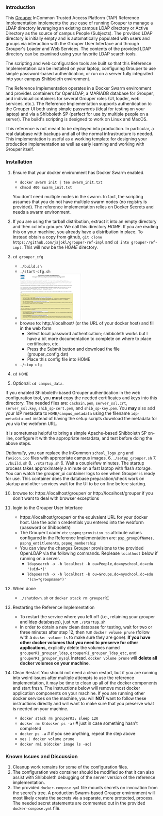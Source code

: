 ### Introduction

This [Grouper](https://www.internet2.edu/grouper/) InCommon Trusted Access
Platform (TAP) Reference Implementation implements the use case of running
Grouper to manage a LDAP directory leveraging an existing campus LDAP
directory or Active Directory as the source of campus People (Subjects).  The
provided LDAP directory is initially empty and is automatically populated with
users and groups via interaction with the Grouper User Interface and through
Grouper's Loader and Web Services.  The contents of the provided LDAP
directory can be examined using your favorite LDAP search tools.

The scripting and web configuration tools are built so that this Reference
Implementation can be installed on your laptop, configuring Grouper to use
simple password-based authentication, or run on a server fully integrated into
your campus Shibboleth environment.

The Reference Implementation operates in a Docker Swarm environment and
provides containers for OpenLDAP, a MARIADB database for Grouper, and
individual containers for several Grouper roles (UI, loader, web services,
etc.).  The Reference Implementation supports authentication to the Grouper UI
both using simple passwords (ideal for testing on your laptop) and via a
Shibboleth SP (perfect for use by multiple people on a server).  The build's
scripting is designed to work on Linux and MacOS.

This reference is not meant to be deployed into production.  In particular, a
real database with backups and all of the normal infrastructure is needed.
This implementation is useful as a working template for designing your
production implementation as well as early learning and working with Grouper
itself.

### Installation
1. Ensure that your docker environment has Docker Swarm enabled.
	  * `docker swarm init | tee swarm_init.txt`
	  * `chmod 400 swarm_init.txt`

	  You don't need multiple nodes in the swarm.  In fact, the scripting assumes that you do not have multiple swarm nodes (no registry is provided). The reference implementation relies on Docker Secrets and needs a swarm environment.

2. If you are using the tarball distribution, extract it into an empty directory and then cd into grouper.  We call this directory _HOME_.
If you are reading this on your machine, you already have a distribution in place.
To instead obtain a copy from github, `git clone https://github.com/jajokl/grouper-ref-impl` and `cd into grouper-ref-impl`.  This will
now be the _HOME_ directory.

3. `cd grouper_cfg`
	  * `./build.sh`
	  * `./start-cfg.sh`
	  * ![Configuration](webcfg_small.png)
	  * browse to: http://localhost/ (or the URL of your docker host) and fill in the web form
	    * Select local password authentication; shibboleth works but I have a bit more documentation to complete on where to place certificates, etc.
	    * Press the Submit button and download the file (grouper_config.dat)
	    * Place this config file into HOME
	  * `./stop-cfg`

4. `cd HOME`
5. Optional: `cd campus_data`.

If you enabled Shibboleth-based Grouper authentication in the web configuration tool, you __must__ copy the needed certificates and keys
 into this directory.  The needed files are: `cachain.pem`, `server_ssl.crt`, `server_ssl.key`, `shib_sp-cert.pem`, and `shib_sp-key.pem`.
  You __may__ also add your IdP metadata to `HOME/campus_metadata` using the filename `idp-metadata.xml` instead of having the setup scripts download the metadata for you via the webform URL.

It is sometumes helpful to bring a simple Apache-based Shibboleth SP on-line, configure it with the appropriate metadata, and test before doing the above steps.

_Optionally_, you can replace the InCommon `school_logo.png` and `favicon.ico` files with appropriate campus images.
6. `./setup_grouper.sh`
7. `./build.sh`
8. `./startup.sh`
9. Wait a couple/few minutes.
The startup process takes approximately a minute on a fast laptop with flash
  storage.  You can watch the grouper_ui container logs to see when Grouper is
  ready for use.  This container does the database preparation/check work on
  startup and other services wait for the UI to be on-line before starting.

10. browse to: https://localhost/grouper/ or http://localhost/grouper if you
don't want to deal with browser exceptions

11. login to the Grouper User Interface
	  * https://localhost/grouper/ or the equivalent URL for your docker host.  Use the admin credentials you entered into the webform (password or Shibboleth)
	  * The Grouper Loader `etc:pspng:provision_to` attribute values configured in the Reference Implementation are: `psp_groupOfNames`, `pspng_entitlements`, `pspng_membership`
	  * You can view the changes Grouper provisions to the provided OpenLDAP via the following commands.  Replease `localhost` below if running on a server.
	    * `ldapsearch -x -h localhost -b ou=People,dc=myschool,dc=edu '(uid=*)'`
	    * `ldapsearch -x -h localhost -b ou=Groups,dc=myschool,dc=edu '(cn=*groupname*)'`

12. When done
	  * `./shutdown.sh` or `docker stack rm grouperRI`

13. Restarting the Reference Implementation
	  * To restart the service where you left off (i.e., retaining your grouper and ldap databases), just run `./startup.sh`
	  * In order to obtain a new clean database for testing, wait for two or three minutes after
	step 12, then run `docker volume prune` (follow with a `docker volume ls` to make
	sure they are gone).  __If you have other docker volumes that you need to preserve for other applications,__ explicitly delete the volumes named `grouperRI_grouper_ldap`,
    `grouperRI_grouper_ldap_etc`, and `grouperRI_grouper_mysql` instead.
	`docker volume prune` will **delete all docker volumes on your machine**.

14. Clean Restart
You should not need a clean restart, but if
you are running into weird issues after multiple attempts to use the reference
implementation, it may be time to clean up all of the docker components and start
fresh.  The instructions below will remove most docker application components on
your machine.  If you are running other docker services on the machine, you
will **NOT** want to follow these instructions directly and will want to make sure
that you preserve what is needed on your machine.
	  * `docker stack rm grouperRI; sleep 120`
	  * `docker rm $(docker ps -a)` # just in case something hasn't completed
	  * `docker ps -a` # if you see anything, repeat the step above
	  * `yes | docker volume prune`
	  * `docker rmi $(docker image ls -aq)`


### Known Issues and Discussion
1. Cleanup work remains for some of the configuration files.
2. The configuration web container should be modified so that it can also assist with Shibboleth debugging of the server version of the reference implementation.
3. The provided `docker-compose.yml` file mounts secrets on invocation from the secret's tree.  A production Swarm-based Grouper 
	environment will most likely create the secrets via a separate, more protected, process.  The needed secret statements are commented out in the provided `docker-compose.yml` file.
